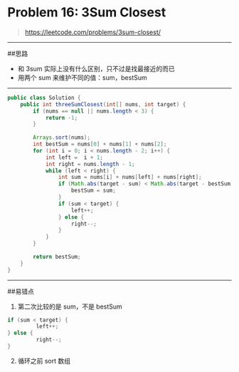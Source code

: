 # Problem 16: 3Sum Closest


> https://leetcode.com/problems/3sum-closest/

-----
##思路
* 和 3sum 实际上没有什么区别，只不过是找最接近的而已
* 用两个 sum 来维护不同的值：sum，bestSum

-----
```java
public class Solution {
    public int threeSumClosest(int[] nums, int target) {
        if (nums == null || nums.length < 3) {
            return -1;
        }
        
        Arrays.sort(nums);
        int bestSum = nums[0] + nums[1] + nums[2];
        for (int i = 0; i < nums.length - 2; i++) {
            int left =  i + 1;
            int right = nums.length - 1;
            while (left < right) {
                int sum = nums[i] + nums[left] + nums[right];
                if (Math.abs(target - sum) < Math.abs(target - bestSum)) {
                    bestSum = sum;
                }
                if (sum < target) {
                    left++;
                } else {
                    right--;
                }
            }
        }
        
        return bestSum;
    }
}
```
-----
##易错点
1. 第二次比较的是 sum，不是 bestSum
```java
if (sum < target) {
         left++;
} else {
         right--;
}
```
2. 循环之前 sort 数组













